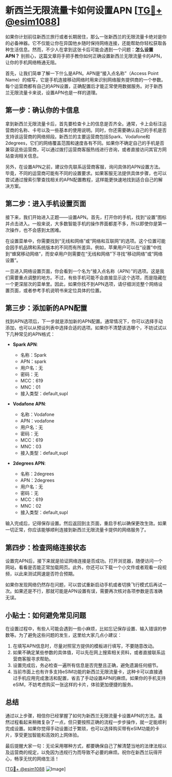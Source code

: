 # 新西兰无限流量卡如何设置APN [[TG💪+ @esim1088](https://t.me/s/esim1088)]

如果你计划前往新西兰旅行或者长期居住，那么一张新西兰的无限流量卡绝对是你的必备神器。它不仅能让你在异国他乡随时保持网络连接，还能帮助你轻松获取各种生活信息。然而，不少人在拿到这张卡后可能会遇到一个问题：**怎么设置APN？** 别担心，这篇文章将手把手教你如何正确设置新西兰无限流量卡的APN，让你的手机网络畅通无阻。

首先，让我们简单了解一下什么是APN。APN是“接入点名称”（Access Point Name）的缩写，它是手机连接移动网络时用来识别网络服务提供商的一个参数。每个运营商都有自己的APN设置，正确配置后才能正常使用数据服务。对于新西兰无限流量卡来说，设置APN也是一样的道理。

## 第一步：确认你的卡信息

拿到新西兰无限流量卡后，首先要检查卡上的信息是否齐全。通常，卡上会标注运营商的名称、卡号以及一些基本的使用说明。同时，你还需要确认自己的手机是否支持该运营商的网络频段。新西兰的主要运营商包括Spark、Vodafone和2degrees，它们的网络覆盖范围和速度各有不同。如果你不确定自己的手机是否兼容这些运营商，可以通过拨打运营商客服热线进行咨询，或者直接访问其官方网站查询相关信息。

另外，在设置APN之前，建议你先联系运营商客服，询问具体的APN设置方法。毕竟，不同的运营商可能有不同的设置要求。如果客服无法提供具体步骤，也可以尝试通过搜索引擎查找相关的APN配置教程，这样能更快速地找到适合自己的解决方案。

## 第二步：进入手机设置页面

接下来，我们开始进入正题——设置APN。首先，打开你的手机，找到“设置”图标并点击进入。一般来说，大多数智能手机的操作界面都差不多，所以即使你是第一次操作，也不会感到太困难。

在设置菜单中，你需要找到“无线和网络”或“网络和互联网”的选项。这个位置可能会因手机品牌和系统版本的不同而有所差异。例如，苹果用户可以在“设置”中找到“蜂窝移动网络”，而安卓用户则需要在“无线和网络”下寻找“移动网络”或“网络设置”。

一旦进入网络设置页面，你会看到一个名为“接入点名称（APN）”的选项。这是我们需要重点调整的地方。不过，有些手机可能不会直接显示这个选项，而是隐藏在一个更深层次的菜单里。因此，如果你找不到APN选项，请仔细浏览整个网络设置页面，或者参考手机说明书来定位具体的位置。

## 第三步：添加新的APN配置

找到APN选项后，下一步就是添加新的APN配置。通常情况下，你可以选择手动添加，也可以从预设列表中选择合适的选项。如果你不清楚该选哪个，不妨试试以下几种常见的APN格式：

- **Spark APN**: 
  - 名称：Spark
  - APN：spark
  - 用户名：无
  - 密码：无
  - MCC：619
  - MNC：01
  - 接入类型：default,supl

- **Vodafone APN**: 
  - 名称：Vodafone
  - APN：vodafone
  - 用户名：无
  - 密码：无
  - MCC：619
  - MNC：03
  - 接入类型：default,supl

- **2degrees APN**: 
  - 名称：2degrees
  - APN：2degrees
  - 用户名：无
  - 密码：无
  - MCC：619
  - MNC：02
  - 接入类型：default,supl

输入完成后，记得保存设置。然后返回到主页面，重启手机以确保更改生效。如果一切正常，你应该能够顺利连接到新西兰无限流量卡提供的网络服务了。

## 第四步：检查网络连接状态

设置完APN后，接下来就是验证网络连接是否成功。打开浏览器，随便访问一个网站，看看是否能正常加载网页。此外，你还可以下载一个小文件或者观看一段视频，以此来测试网速是否符合预期。

如果你发现网络仍然存在问题，可以尝试重新启动手机或者切换飞行模式后再试一次。如果还是不行，那就可能是APN设置有误，需要再次核对各项参数是否准确无误。

## 小贴士：如何避免常见问题

在设置过程中，有些人可能会遇到一些小麻烦，比如忘记保存设置、输入错误的参数等。为了避免这些问题的发生，这里给大家几点小建议：

1. 在填写APN信息时，尽量对照官方提供的模板进行填写，不要随意改动。
2. 如果不确定某些参数的具体值，可以先在网上搜索相关资料，或者直接联系运营商客服寻求帮助。
3. 设置完成后，务必检查一遍所有信息是否完整且正确，避免遗漏任何细节。
4. 当前市面上也有许多支持eSIM功能的新西兰无限流量卡，这种卡可以直接通过手机应用完成激活和配置，省去了手动设置APN的麻烦。如果你的手机支持eSIM，不妨考虑购买一张这样的卡片，体验更加便捷的服务。

## 总结

通过以上步骤，相信你已经掌握了如何为新西兰无限流量卡设置APN的方法。虽然过程看起来稍微复杂了一点，但只要按照正确的流程一步步操作，就一定能顺利完成设置。如果你觉得手动设置过于繁琐，也可以选择购买带有eSIM功能的卡片，享受更加智能和高效的上网体验。

最后提醒大家一句：无论采用哪种方式，都要确保自己了解清楚当地的法律法规以及运营商的规定，以免因为违规行为而导致不必要的麻烦。祝你在新西兰玩得开心，畅享无忧的网络生活！

[[TG💪+ @esim1088](https://t.me/s/esim1088) ![Image](https://i.postimg.cc/4NQfJmqS/Snipaste-2025-05-13-00-14-12.png)]